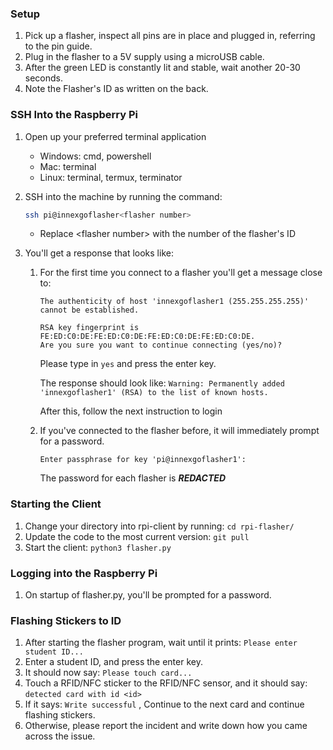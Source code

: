### Setup

1. Pick up a flasher, inspect all pins are in place and plugged in, referring to the pin guide.
2. Plug in the flasher to a 5V supply using a microUSB cable.
3. After the green LED is constantly lit and stable, wait another 20-30 seconds.
4. Note the Flasher's ID as written on the back.



### SSH Into the Raspberry Pi

1. Open up your preferred terminal application

   - Windows: cmd, powershell
   - Mac: terminal
   - Linux: terminal, termux, terminator

2. SSH into the machine by running the command:
   ```bash
   ssh pi@innexgoflasher<flasher number>
   ```

   - Replace \<flasher number> with the number of the flasher's ID

3. You'll get a response that looks like:

   1. For the first time you connect to a flasher you'll get a message close to:

      ```
      The authenticity of host 'innexgoflasher1 (255.255.255.255)' cannot be established.
      
      RSA key fingerprint is FE:ED:C0:DE:FE:ED:C0:DE:FE:ED:C0:DE:FE:ED:C0:DE.
      Are you sure you want to continue connecting (yes/no)?
      ```

      Please type in `yes` and press the enter key.

      The response should look like: `Warning: Permanently added 'innexgoflasher1' (RSA) to the list of known hosts.`

      After this, follow the next instruction to login

   2. If you've connected to the flasher before, it will immediately prompt for a password.

      `Enter passphrase for key 'pi@innexgoflasher1':`

      The password for each flasher is ***REDACTED***




### Starting the Client

1. Change your directory into rpi-client by running: `cd rpi-flasher/`
2. Update the code to the most current version: `git pull`
3. Start the client: `python3 flasher.py`

### Logging into the Raspberry Pi

1. On startup of flasher.py, you'll be prompted for a password.

### Flashing Stickers to ID

1. After starting the flasher program, wait until it prints: `Please enter student ID...`
2. Enter a student ID, and press the enter key.
3. It should now say: `Please touch card...`
4. Touch a RFID/NFC sticker to the RFID/NFC sensor, and it should say: `detected card with id <id>`
5. If it says: `Write successful` , Continue to the next card and continue flashing stickers.
6. Otherwise, please report the incident and write down how you came across the issue.